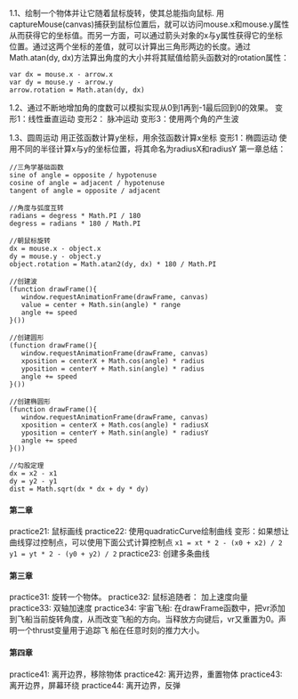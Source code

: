 1.1、绘制一个物体并让它随着鼠标旋转，使其总能指向鼠标.
   用captureMouse(canvas)捕获到鼠标位置后，就可以访问mouse.x和mouse.y属性从而获得它的坐标值。而另一方面，可以通过箭头对象的x与y属性获得它的坐标位置。通过这两个坐标的差值，就可以计算出三角形两边的长度。通过Math.atan(dy, dx)方法算出角度的大小并将其赋值给箭头函数对的rotation属性：
   ```
   var dx = mouse.x - arrow.x
   var dy = mouse.y - arrow.y
   arrow.rotation = Math.atan(dy, dx)
   ```
1.2、通过不断地增加角的度数可以模拟实现从0到1再到-1最后回到0的效果。
   变形1：线性垂直运动
   变形2： 脉冲运动
   变形3：使用两个角的产生波

1.3、圆周运动
   用正弦函数计算y坐标，用余弦函数计算x坐标
   变形1：椭圆运动
   使用不同的半径计算x与y的坐标位置，将其命名为radiusX和radiusY
第一章总结：
```
//三角学基础函数
sine of angle = opposite / hypotenuse
cosine of angle = adjacent / hypotenuse
tangent of angle = opposite / adjacent

//角度与弧度互转
radians = degress * Math.PI / 180
degress = radians * 180 / Math.PI

//朝鼠标旋转
dx = mouse.x - object.x
dy = mouse.y - object.y
object.rotation = Math.atan2(dy, dx) * 180 / Math.PI

//创建波
(function drawFrame(){
   window.requestAnimationFrame(drawFrame, canvas)
   value = center + Math.sin(angle) * range
   angle += speed
}())

//创建圆形
(function drawFrame(){
   window.requestAnimationFrame(drawFrame, canvas)
   xposition = centerX + Math.cos(angle) * radius
   yposition = centerY + Math.sin(angle) * radius
   angle += speed
}())

//创建椭圆形
(function drawFrame(){
   window.requestAnimationFrame(drawFrame, canvas)
   xposition = centerX + Math.cos(angle) * radiusX
   yposition = centerY + Math.sin(angle) * radiusY
   angle += speed
}())

//勾股定理
dx = x2 - x1
dy = y2 - y1
dist = Math.sqrt(dx * dx + dy * dy)
```

#### 第二章
practice21: 鼠标画线
practice22: 使用quadraticCurve绘制曲线
      变形：如果想让曲线穿过控制点，可以使用下面公式计算控制点
      ```
      x1 = xt * 2 - (x0 + x2) / 2
      y1 = yt * 2 - (y0 + y2) / 2
      ```
practice23: 创建多条曲线

#### 第三章
practice31: 旋转一个物体。
practice32: 鼠标追随者： 加上速度向量
practice33: 双轴加速度
practice34: 宇宙飞船: 在drawFrame函数中，把vr添加到飞船当前旋转角度，从而改变飞船的方向。当释放方向键后，vr又重置为0。声明一个thrust变量用于追踪飞                      船在任意时刻的推力大小。

#### 第四章
practice41: 离开边界，移除物体
practice42: 离开边界，重置物体
practice43: 离开边界，屏幕环绕
practice44: 离开边界，反弹